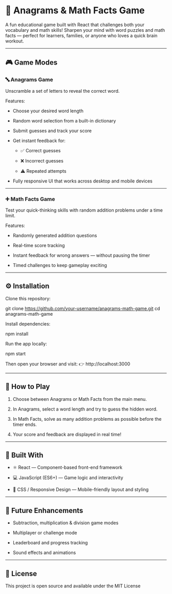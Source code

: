 # 🧩 Anagrams & Math Facts Game

A fun educational game built with React that challenges both your vocabulary and math skills!
Sharpen your mind with word puzzles and math facts — perfect for learners, families, or anyone who loves a quick brain workout.

***

## 🎮 Game Modes
### 🔤 Anagrams Game

Unscramble a set of letters to reveal the correct word.

Features:

- Choose your desired word length

- Random word selection from a built-in dictionary

- Submit guesses and track your score

- Get instant feedback for:

  - ✅ Correct guesses

  - ❌ Incorrect guesses

  - ⚠️ Repeated attempts

- Fully responsive UI that works across desktop and mobile devices

***

### ➕ Math Facts Game

Test your quick-thinking skills with random addition problems under a time limit.

Features:

- Randomly generated addition questions

- Real-time score tracking

- Instant feedback for wrong answers — without pausing the timer

- Timed challenges to keep gameplay exciting

***

## ⚙️ Installation

Clone this repository:

git clone https://github.com/your-username/anagrams-math-game.git
cd anagrams-math-game


Install dependencies:

npm install


Run the app locally:

npm start


Then open your browser and visit:
👉 http://localhost:3000

***

## 🧠 How to Play
1. Choose between Anagrams or Math Facts from the main menu.

2. In Anagrams, select a word length and try to guess the hidden word.

3. In Math Facts, solve as many addition problems as possible before the timer ends.

4. Your score and feedback are displayed in real time!

***

## 🧰 Built With

- ⚛️ React — Component-based front-end framework

- 💻 JavaScript (ES6+) — Game logic and interactivity

- 🎨 CSS / Responsive Design — Mobile-friendly layout and styling

***

## 🚀 Future Enhancements

- Subtraction, multiplication & division game modes

- Multiplayer or challenge mode

- Leaderboard and progress tracking

- Sound effects and animations

***

## 🏁 License

This project is open source and available under the MIT License
